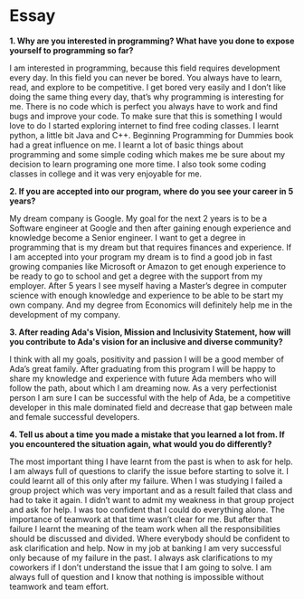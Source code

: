 # Essay
**1. Why are you interested in programming? What have you done to expose yourself to programming so far?**
  
I am interested in programming, because this field requires development every day. In this field you can never be bored. You always have to learn, read, and explore to be competitive. I get bored very easily and I don’t like doing the same thing every day, that’s why programming is interesting for me. There is no code which is perfect you always have to work and find bugs and improve your code. 
To make sure that this is something I would love to do I started exploring internet to find free coding classes. I learnt python, a little bit Java and C++. Beginning Programming for Dummies book had a great influence on me. I learnt a lot of basic things about programming and some simple coding which makes me be sure about my decision to learn programing one more time.
I also took some coding classes in college and it was very enjoyable for me. 

  
 **2. If you are accepted into our program, where do you see your career in 5 years?**

My dream company is Google. My goal for the next 2 years is to be a Software engineer at Google and 
then after gaining enough experience and knowledge become a Senior engineer.
I want to get a degree in programming that is my dream but that requires finances and experience.  If I am accepted into your program my dream is to find a good job in fast growing companies like Microsoft or Amazon to get enough experience to be ready to go to school and get a degree with the support from my employer. After 5 years I see myself having a Master’s degree in computer science with enough knowledge and experience to be able to be start my own company. And my degree from Economics will definitely help me in the development of my company.

**3. After reading Ada's Vision, Mission and Inclusivity Statement, how will you contribute to Ada's vision for an inclusive and diverse community?**

I think with all my goals, positivity and passion I will be a good member of Ada’s great family. After graduating from this program I will be happy to share my knowledge and experience with future Ada members who will follow the path, about which I am dreaming now. As a very perfectionist person I am sure I can be successful with the help of Ada, be a competitive developer in this male dominated field and decrease that gap between male and female successful developers.

**4. Tell us about a time you made a mistake that you learned a lot from. If you encountered the situation again, what would you do differently?**

The most important thing I have learnt from the past is when to ask for help. I am always full of questions to clarify the issue before starting to solve it. I could learnt all of this only after my failure.
When I was studying I failed a group project which was very important and as a result failed that class and had to take it again. I didn’t want to admit my weakness in that group project and ask for help. I was too confident that I could do everything alone. The importance of teamwork at that time wasn’t clear for me. But after that failure I learnt the meaning of the team work when all the responsibilities should be discussed and divided. Where everybody should be confident to ask clarification and help. Now in my job at banking I am very successful only because of my failure in the past. I always ask clarifications to my coworkers if I don’t understand the issue that I am going to solve. I am always full of question and I know that nothing is impossible without teamwork and team effort. 
